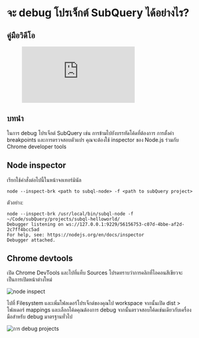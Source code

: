# จะ debug โปรเจ็กต์ SubQuery ได้อย่างไร?

## คู่มือวิดีโอ

<figure class="video_container">
  <iframe src="https://www.youtube.com/embed/6NlaO-YN2q4" frameborder="0" allowfullscreen="true"></iframe>
</figure>

## บทนำ

ในการ debug โปรเจ็กต์ SubQuery เช่น การข้ามไปยังบรรทัดโค้ดที่ต้องการ การตั้งค่า breakpoints และการตรวจสอบตัวแปร คุณจะต้องใช้ inspector ของ Node.js ร่วมกับ Chrome developer tools

## Node inspector

เรียกใช้คำสั่งต่อไปนี้ในหน้าจอเทอร์มินัล

```shell
node --inspect-brk <path to subql-node> -f <path to subQuery project>
```

ตัวอย่าง:
```shell
node --inspect-brk /usr/local/bin/subql-node -f ~/Code/subQuery/projects/subql-helloworld/
Debugger listening on ws://127.0.0.1:9229/56156753-c07d-4bbe-af2d-2c7ff4bcc5ad
For help, see: https://nodejs.org/en/docs/inspector
Debugger attached.
```

## Chrome devtools

เปิด Chrome DevTools และไปที่แท็บ Sources โปรดทราบว่าการคลิกที่ไอคอนสีเขียวจะเป็นการเปิดหน้าต่างใหม่

![node inspect](/assets/img/node_inspect.png)

ไปที่ Filesystem และเพิ่มโฟลเดอร์โปรเจ็กต์ของคุณไป workspace จากนั้นเปิด dist > โฟลเดอร์ mappings และเลือกโค้ดคุณต้องการ debug จากนั้นตรวจสอบโค้ดเช่นเดียวกับเครื่องมือสำหรับ debug มาตรฐานทั่วไป

![การ debug projects](/assets/img/debugging_projects.png)
